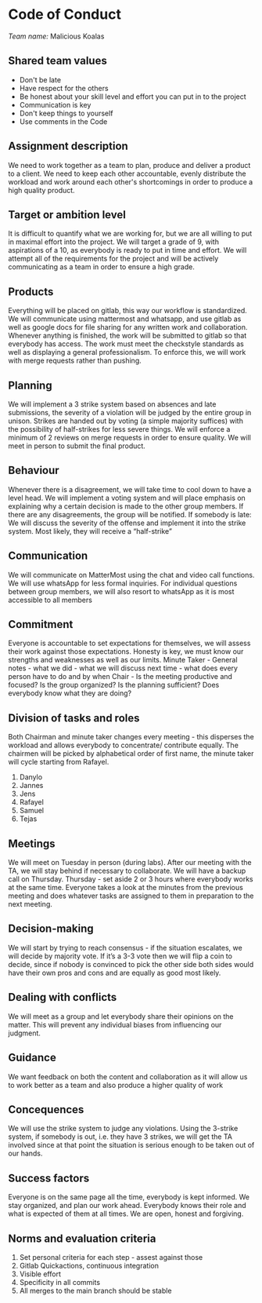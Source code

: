 # Code of Conduct

*Team name:* Malicious Koalas

## Shared team values
- Don't be late
- Have respect for the others
- Be honest about your skill level and effort you can put in to the project
- Communication is key
- Don't keep things to yourself
- Use comments in the Code

## Assignment description
We need to work together as a team to plan, produce and deliver a product to a client. We need to
keep each other accountable, evenly distribute the workload and work around each other's
shortcomings in order to produce a high quality product.

## Target or ambition level
It is difficult to quantify what we are working for, but we are all willing to put in maximal effort into
the project. We will target a grade of 9, with aspirations of a 10, as everybody is ready to put in
time and effort. We will attempt all of the requirements for the project and will be actively
communicating as a team in order to ensure a high grade.

## Products
Everything will be placed on gitlab, this way our workflow is standardized. We will
communicate using mattermost and whatsapp, and use gitlab as well as google docs for file
sharing for any written work and collaboration. Whenever anything is finished, the work will be
submitted to gitlab so that everybody has access. The work must meet the checkstyle
standards as well as displaying a general professionalism. To enforce this, we will work with
merge requests rather than pushing.

## Planning
We will implement a 3 strike system based on absences and late submissions, the severity of a
violation will be judged by the entire group in unison. Strikes are handed out by voting (a simple
majority suffices) with the possibility of half-strikes for less severe things. We will enforce a
minimum of 2 reviews on merge requests in order to ensure quality. We will meet in person to
submit the final product.

## Behaviour
Whenever there is a disagreement, we will take time to cool down to have a level head. We will
implement a voting system and will place emphasis on explaining why a certain decision is
made to the other group members. If there are any disagreements, the group will be notified.
If somebody is late: We will discuss the severity of the offense and implement it into the strike
system. Most likely, they will receive a “half-strike”

## Communication
We will communicate on MatterMost using the chat and video call functions. We will use whatsApp
for less formal inquiries. For individual questions between group members, we will also resort to
whatsApp as it is most accessible to all members

## Commitment
Everyone is accountable to set expectations for themselves, we will assess their work against
those expectations. Honesty is key, we must know our strengths and weaknesses as well as our
limits.
Minute Taker - General notes - what we did - what we will discuss next time - what does every
person have to do and by when
Chair - Is the meeting productive and focused? Is the group organized? Is the planning sufficient?
Does everybody know what they are doing?

## Division of tasks and roles
Both Chairman and minute taker changes every meeting - this disperses the workload and
allows everybody to concentrate/ contribute equally.
The chairmen will be picked by alphabetical order of first name, the minute taker will cycle
starting from Rafayel.

1. Danylo
1. Jannes
1. Jens
1. Rafayel
1. Samuel
1. Tejas

## Meetings
We will meet on Tuesday in person (during labs). After our meeting with the TA, we will stay
behind if necessary to collaborate.
We will have a backup call on Thursday.
Thursday - set aside 2 or 3 hours where everybody works at the same time.
Everyone takes a look at the minutes from the previous meeting and does whatever tasks are
assigned to them in preparation to the next meeting.

## Decision-making
We will start by trying to reach consensus - if the situation escalates, we will decide by majority
vote. If it’s a 3-3 vote then we will flip a coin to decide, since if nobody is convinced to pick the
other side both sides would have their own pros and cons and are equally as good most likely.

## Dealing with conflicts
We will meet as a group and let everybody share their opinions on the matter. This will prevent
any individual biases from influencing our judgment.

## Guidance
We want feedback on both the content and collaboration as it will allow us to work better as a
team and also produce a higher quality of work

## Concequences
We will use the strike system to judge any violations. Using the 3-strike system, if
somebody is out, i.e. they have 3 strikes, we will get the TA involved since at that
point the situation is serious enough to be taken out of our hands.

## Success factors
Everyone is on the same page all the time, everybody is kept informed. We stay organized, and plan our work ahead. Everybody knows their role and what is expected of them at all times. We
are open, honest and forgiving.

## Norms and evaluation criteria
1. Set personal criteria for each step - assest against those
1. Gitlab Quickactions, continuous integration
1. Visible effort
1. Specificity in all commits
1. All merges to the main branch should be stable


